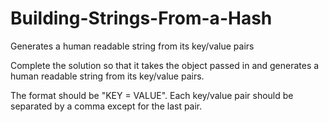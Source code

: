 # Building-Strings-From-a-Hash
Generates a human readable string from its key/value pairs

Complete the solution so that it takes the object passed in and generates a human readable string from its key/value pairs.

The format should be "KEY = VALUE". Each key/value pair should be separated by a comma except for the last pair.

